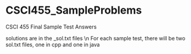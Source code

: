 # CSCI455_SampleProblems

CSCI 455 Final Sample Test Answers
 
solutions are in the _sol.txt files \n
For each sample test, there will be two sol.txt files, one in cpp and one in java
